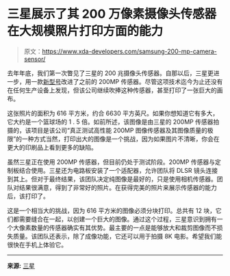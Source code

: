 # 三星展示了其 200 万像素摄像头传感器在大规模照片打印方面的能力

> 原文：<https://www.xda-developers.com/samsung-200-mp-camera-sensor/>

去年年底，我们第一次瞥见了三星的 200 兆摄像头传感器。自那以后，三星更进一步，用一款[新型号](https://www.xda-developers.com/samsung-galaxy-s23-ultra-could-arrive-with-200mp-camera-sensor/)改进了之前的 200MP 传感器。尽管这项技术迄今为止还没有在任何生产设备上发现，但该公司继续吹捧这种传感器，甚至打印了一张巨大的画布。

这张照片的面积为 616 平方米，约合 6630 平方英尺。如果你想知道它有多大，它大约是一个篮球场的 1 . 5 倍。如前所述，该图像是由三星的 200MP 传感器拍摄的，该项目是该公司“真正测试高性能 200MP 图像传感器及其图像质量的极限”的一种方式当然，打印出大的图像是一个挑战，因为如果图片不清晰，你会在更大的印刷品上看到更多的缺陷。

虽然三星正在使用 200MP 传感器，但目前仍处于测试阶段。200MP 传感器与定制板结合使用。三星还为电路板安装了一个适配器，允许团队将 DLSR 镜头连接到其上。但对于最终结果，该团队决定纯图像是最好的，只是使用相机传感器。团队对结果很满意，得到了非常好的照片。在获得完美的照片来展示传感器的能力后，该打印了。

这是一个相当大的挑战，因为 616 平方米的图像必须分块打印。总共有 12 块，它们都需要缝合在一起，以创建一个巨大的图像。通过这个过程，三星意识到拥有一个大像素数量的传感器确实有其优势。最主要的一点是能够放大和裁剪图像而不损失质量。该团队还表示，除了成像功能，它还可以用于拍摄 8K 电影。希望我们能很快在手机上体验它。

* * *

**来源:** [三星](https://news.samsung.com/global/video-undertaking-a-tremendous-printing-challenge-with-the-200mp-isocell-image-sensor)